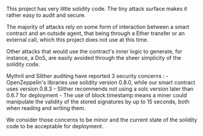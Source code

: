This project has very little solidity code. The tiny attack surface makes it rather easy to audit and secure.

The majority of attacks rely on some form of interaction between a smart contract and an outside agent, that being through a Ether transfer or an external call, which this project does not use at this time.

Other attacks that would use the contract's inner logic to generate, for instance, a DoS, are easily avoided through the sheer simplicity of the solidity code.

Mythril and Slither auditing have reported 3 security concerns :
	- OpenZeppelin's libraries use solidity version 0.8.0, while our smart contract uses version 0.8.3
	- Slither recommends not using a solc version later than 0.6.7 for deployment
	- The use of block.timestamp means a miner could manipulate the validity of the stored signatures by up to 15 seconds, both when reading and writing them.

We consider those concerns to be minor and the current state of the solidity code to be acceptable for deployment.